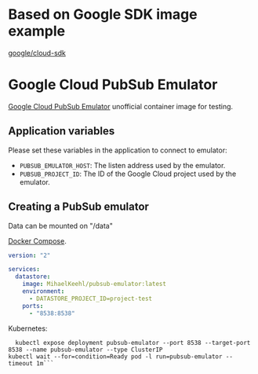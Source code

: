 # Based on Google SDK image example

[google/cloud-sdk](https://hub.docker.com/r/google/cloud-sdk/dockerfile)

# Google Cloud PubSub Emulator

[Google Cloud PubSub Emulator](https://cloud.google.com/sdk/gcloud/reference/beta/emulators/pubsub/) unofficial container image for testing.

## Application variables

Please set these variables in the application to connect to emulator:

- `PUBSUB_EMULATOR_HOST`: The listen address used by the emulator.
- `PUBSUB_PROJECT_ID`: The ID of the Google Cloud project used by the emulator.

## Creating a PubSub emulator

Data can be mounted on "/data"

[Docker Compose](https://docs.docker.com/compose).

```YAML
version: "2"

services:
  datastore:
    image: MihaelKeehl/pubsub-emulator:latest
    environment:
      - DATASTORE_PROJECT_ID=project-test
    ports:
      - "8538:8538"
```

Kubernetes:

```kubectl run pubsub-emulator --image=MihaelKeehl/pubsub-emulator:latest --restart=Always --port=8538
  kubectl expose deployment pubsub-emulator --port 8538 --target-port 8538 --name pubsub-emulator --type ClusterIP
kubectl wait --for=condition=Ready pod -l run=pubsub-emulator --timeout 1m```
